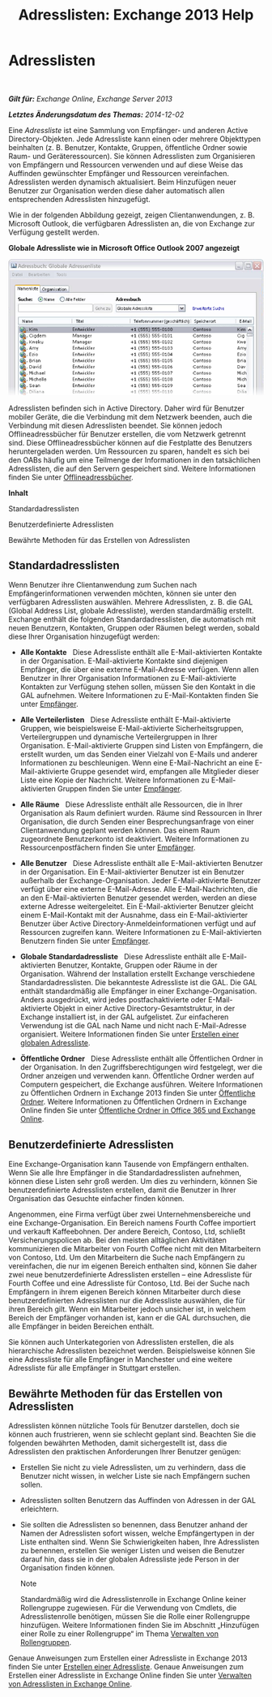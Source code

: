 ﻿---
title: 'Adresslisten: Exchange 2013 Help'
TOCTitle: Adresslisten
ms:assetid: 8ee2672a-3a45-4897-8cc0-fa23c374dbf9
ms:mtpsurl: https://technet.microsoft.com/de-de/library/Bb232119(v=EXCHG.150)
ms:contentKeyID: 50476156
ms.date: 04/24/2018
mtps_version: v=EXCHG.150
ms.translationtype: HT
---

# Adresslisten

 

_**Gilt für:** Exchange Online, Exchange Server 2013_

_**Letztes Änderungsdatum des Themas:** 2014-12-02_

Eine *Adressliste* ist eine Sammlung von Empfänger- und anderen Active Directory-Objekten. Jede Adressliste kann einen oder mehrere Objekttypen beinhalten (z. B. Benutzer, Kontakte, Gruppen, öffentliche Ordner sowie Raum- und Geräteressourcen). Sie können Adresslisten zum Organisieren von Empfängern und Ressourcen verwenden und auf diese Weise das Auffinden gewünschter Empfänger und Ressourcen vereinfachen. Adresslisten werden dynamisch aktualisiert. Beim Hinzufügen neuer Benutzer zur Organisation werden diese daher automatisch allen entsprechenden Adresslisten hinzugefügt.

Wie in der folgenden Abbildung gezeigt, zeigen Clientanwendungen, z. B. Microsoft Outlook, die verfügbaren Adresslisten an, die von Exchange zur Verfügung gestellt werden.

**Globale Adressliste wie in Microsoft Office Outlook 2007 angezeigt**

![In Outlook 2007 angezeigte Adresslisten](images/Bb232119.54d7729c-2e28-4863-8944-b0c37dabbbb3(EXCHG.150).gif "In Outlook 2007 angezeigte Adresslisten")

Adresslisten befinden sich in Active Directory. Daher wird für Benutzer mobiler Geräte, die die Verbindung mit dem Netzwerk beenden, auch die Verbindung mit diesen Adresslisten beendet. Sie können jedoch Offlineadressbücher für Benutzer erstellen, die vom Netzwerk getrennt sind. Diese Offlineadressbücher können auf die Festplatte des Benutzers heruntergeladen werden. Um Ressourcen zu sparen, handelt es sich bei den OABs häufig um eine Teilmenge der Informationen in den tatsächlichen Adresslisten, die auf den Servern gespeichert sind. Weitere Informationen finden Sie unter [Offlineadressbücher](offline-address-books-exchange-2013-help.md).

**Inhalt**

Standardadresslisten

Benutzerdefinierte Adresslisten

Bewährte Methoden für das Erstellen von Adresslisten

## Standardadresslisten

Wenn Benutzer ihre Clientanwendung zum Suchen nach Empfängerinformationen verwenden möchten, können sie unter den verfügbaren Adresslisten auswählen. Mehrere Adresslisten, z. B. die GAL (Global Address List, globale Adressliste), werden standardmäßig erstellt. Exchange enthält die folgenden Standardadresslisten, die automatisch mit neuen Benutzern, Kontakten, Gruppen oder Räumen belegt werden, sobald diese Ihrer Organisation hinzugefügt werden:

  - **Alle Kontakte**   Diese Adressliste enthält alle E-Mail-aktivierten Kontakte in der Organisation. E-Mail-aktivierte Kontakte sind diejenigen Empfänger, die über eine externe E-Mail-Adresse verfügen. Wenn allen Benutzer in Ihrer Organisation Informationen zu E-Mail-aktivierte Kontakten zur Verfügung stehen sollen, müssen Sie den Kontakt in die GAL aufnehmen. Weitere Informationen zu E-Mail-Kontakten finden Sie unter [Empfänger](recipients-exchange-2013-help.md).

  - **Alle Verteilerlisten**   Diese Adressliste enthält E-Mail-aktivierte Gruppen, wie beispielsweise E-Mail-aktivierte Sicherheitsgruppen, Verteilergruppen und dynamische Verteilergruppen in Ihrer Organisation. E-Mail-aktivierte Gruppen sind Listen von Empfängern, die erstellt wurden, um das Senden einer Vielzahl von E-Mails und anderer Informationen zu beschleunigen. Wenn eine E-Mail-Nachricht an eine E-Mail-aktivierte Gruppe gesendet wird, empfangen alle Mitglieder dieser Liste eine Kopie der Nachricht. Weitere Informationen zu E-Mail-aktivierten Gruppen finden Sie unter [Empfänger](recipients-exchange-2013-help.md).

  - **Alle Räume**   Diese Adressliste enthält alle Ressourcen, die in Ihrer Organisation als Raum definiert wurden. Räume sind Ressourcen in Ihrer Organisation, die durch Senden einer Besprechungsanfrage von einer Clientanwendung geplant werden können. Das einem Raum zugeordnete Benutzerkonto ist deaktiviert. Weitere Informationen zu Ressourcenpostfächern finden Sie unter [Empfänger](recipients-exchange-2013-help.md).

  - **Alle Benutzer**   Diese Adressliste enthält alle E-Mail-aktivierten Benutzer in der Organisation. Ein E-Mail-aktivierter Benutzer ist ein Benutzer außerhalb der Exchange-Organisation. Jeder E-Mail-aktivierte Benutzer verfügt über eine externe E-Mail-Adresse. Alle E-Mail-Nachrichten, die an den E-Mail-aktivierten Benutzer gesendet werden, werden an diese externe Adresse weitergeleitet. Ein E-Mail-aktivierter Benutzer gleicht einem E-Mail-Kontakt mit der Ausnahme, dass ein E-Mail-aktivierter Benutzer über Active Directory-Anmeldeinformationen verfügt und auf Ressourcen zugreifen kann. Weitere Informationen zu E-Mail-aktivierten Benutzern finden Sie unter [Empfänger](recipients-exchange-2013-help.md).

  - **Globale Standardadressliste**   Diese Adressliste enthält alle E-Mail-aktivierten Benutzer, Kontakte, Gruppen oder Räume in der Organisation. Während der Installation erstellt Exchange verschiedene Standardadresslisten. Die bekannteste Adressliste ist die GAL. Die GAL enthält standardmäßig alle Empfänger in einer Exchange-Organisation. Anders ausgedrückt, wird jedes postfachaktivierte oder E-Mail-aktivierte Objekt in einer Active Directory-Gesamtstruktur, in der Exchange installiert ist, in der GAL aufgelistet. Zur einfacheren Verwendung ist die GAL nach Name und nicht nach E-Mail-Adresse organisiert. Weitere Informationen finden Sie unter [Erstellen einer globalen Adressliste](https://review.docs.microsoft.com/de-de/exchange/address-books/address-lists/create-global-address-list).

  - **Öffentliche Ordner**   Diese Adressliste enthält alle Öffentlichen Ordner in der Organisation. In den Zugriffsberechtigungen wird festgelegt, wer die Ordner anzeigen und verwenden kann. Öffentliche Ordner werden auf Computern gespeichert, die Exchange ausführen. Weitere Informationen zu Öffentlichen Ordnern in Exchange 2013 finden Sie unter [Öffentliche Ordner](public-folders-exchange-2013-help.md). Weitere Informationen zu Öffentlichen Ordnern in Exchange Online finden Sie unter [Öffentliche Ordner in Office 365 und Exchange Online](https://technet.microsoft.com/de-de/library/jj200758\(v=exchg.150\)).

## Benutzerdefinierte Adresslisten

Eine Exchange-Organisation kann Tausende von Empfängern enthalten. Wenn Sie alle Ihre Empfänger in die Standardadresslisten aufnehmen, können diese Listen sehr groß werden. Um dies zu verhindern, können Sie benutzerdefinierte Adresslisten erstellen, damit die Benutzer in Ihrer Organisation das Gesuchte einfacher finden können.

Angenommen, eine Firma verfügt über zwei Unternehmensbereiche und eine Exchange-Organisation. Ein Bereich namens Fourth Coffee importiert und verkauft Kaffeebohnen. Der andere Bereich, Contoso, Ltd, schließt Versicherungspolicen ab. Bei den meisten alltäglichen Aktivitäten kommunizieren die Mitarbeiter von Fourth Coffee nicht mit den Mitarbeitern von Contoso, Ltd. Um den Mitarbeitern die Suche nach Empfängern zu vereinfachen, die nur im eigenen Bereich enthalten sind, können Sie daher zwei neue benutzerdefinierte Adresslisten erstellen – eine Adressliste für Fourth Coffee und eine Adressliste für Contoso, Ltd. Bei der Suche nach Empfängern in ihrem eigenen Bereich können Mitarbeiter durch diese benutzerdefinierten Adresslisten nur die Adressliste auswählen, die für ihren Bereich gilt. Wenn ein Mitarbeiter jedoch unsicher ist, in welchem Bereich der Empfänger vorhanden ist, kann er die GAL durchsuchen, die alle Empfänger in beiden Bereichen enthält.

Sie können auch Unterkategorien von Adresslisten erstellen, die als hierarchische Adresslisten bezeichnet werden. Beispielsweise können Sie eine Adressliste für alle Empfänger in Manchester und eine weitere Adressliste für alle Empfänger in Stuttgart erstellen.

## Bewährte Methoden für das Erstellen von Adresslisten

Adresslisten können nützliche Tools für Benutzer darstellen, doch sie können auch frustrieren, wenn sie schlecht geplant sind. Beachten Sie die folgenden bewährten Methoden, damit sichergestellt ist, dass die Adresslisten den praktischen Anforderungen Ihrer Benutzer genügen:

  - Erstellen Sie nicht zu viele Adresslisten, um zu verhindern, dass die Benutzer nicht wissen, in welcher Liste sie nach Empfängern suchen sollen.

  - Adresslisten sollten Benutzern das Auffinden von Adressen in der GAL erleichtern.

  - Sie sollten die Adresslisten so benennen, dass Benutzer anhand der Namen der Adresslisten sofort wissen, welche Empfängertypen in der Liste enthalten sind. Wenn Sie Schwierigkeiten haben, Ihre Adresslisten zu benennen, erstellen Sie weniger Listen und weisen die Benutzer darauf hin, dass sie in der globalen Adressliste jede Person in der Organisation finden können.
    

    > [!NOTE]
    > Standardmäßig wird die Adresslistenrolle in Exchange Online keiner Rollengruppe zugewiesen. Für die Verwendung von Cmdlets, die Adresslistenrolle benötigen, müssen Sie die Rolle einer Rollengruppe hinzufügen. Weitere Informationen finden Sie im Abschnitt „Hinzufügen einer Rolle zu einer Rollengruppe“ im Thema <A href="manage-role-groups-exchange-2013-help.md">Verwalten von Rollengruppen</A>.



Genaue Anweisungen zum Erstellen einer Adressliste in Exchange 2013 finden Sie unter [Erstellen einer Adressliste](create-an-address-list-exchange-2013-help.md). Genaue Anweisungen zum Erstellen einer Adressliste in Exchange Online finden Sie unter [Verwalten von Adresslisten in Exchange Online](https://technet.microsoft.com/de-de/library/jj983798\(v=exchg.150\)).

